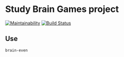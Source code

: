 # Study Brain Games project
[![Maintainability](https://api.codeclimate.com/v1/badges/bacf98b84b031bd5dcae/maintainability)](https://codeclimate.com/github/cognitive-cake/project-lvl1-s220/maintainability) [![Build Status](https://travis-ci.org/cognitive-cake/project-lvl1-s220.svg?branch=master)](https://travis-ci.org/cognitive-cake/project-lvl1-s220)

## Use
`brain-even`